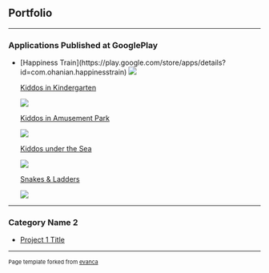 ## Portfolio

---

### 	Applications Published at GooglePlay

<ul>

<li>
[Happiness Train](https://play.google.com/store/apps/details?id=com.ohanian.happinesstrain)
  
<img src="https://play-lh.googleusercontent.com/vrw-s34bqU-gfNbYQFgaf2AbfQAtEncPjbH2H-CPcLD4Hh869ufFJlg-ZgQWwtI7=s180-rw"/>
</li>

[Kiddos in Kindergarten](https://play.google.com/store/apps/details?id=com.ohanian.kiddosinkindergarten)

<img src="https://play-lh.googleusercontent.com/AK8EwgQGdkaZC7CqTp6Zjd2j0UDLiuEL6aCBnvTi06ql8-O1wGCNg1vsLSweoycXkh_P=s180-rw"/>


[Kiddos in Amusement Park](https://play.google.com/store/apps/details?id=com.ohanian.kiddosinpark)

<img src="https://play-lh.googleusercontent.com/jOsu0HweSidoQctNmV9bnmxKaHeb6rRcHGp0JIy6IB2voa64Tlku5t4WxRGmwn4qnvU=s180-rw"/>

[Kiddos under the Sea](https://play.google.com/store/apps/details?id=com.ohanian.kiddosunderthesea)

<img src="https://play-lh.googleusercontent.com/S6NRO7t_dnytJM2vVolhV2ntJXApZj1HduGHq37pS6TsidMlZ0xVIZFSdDoTBZA4V7Od=s180-rw"/>

[Snakes & Ladders](https://play.google.com/store/apps/details?id=com.ohanian.snakesandladders)

<img src="https://play-lh.googleusercontent.com/uBzAGyj1J2tPGnQKs53kzZpS1zYO03_UUYGnitaUgeUE__hmCOWfeQ8ayvU9KXtRP8U=s180-rw"/>
</ul>

---

### Category Name 2

- [Project 1 Title](http://example.com/)


---
<p style="font-size:11px">Page template forked from <a href="https://github.com/evanca/quick-portfolio">evanca</a></p>
<!-- Remove above link if you don't want to attibute -->
